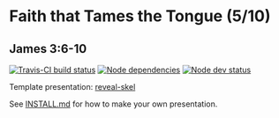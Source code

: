 # Faith that Tames the Tongue (5/10)
## James 3:6-10

[![Travis-CI build status](https://api.travis-ci.org/sermons/faith-tames.svg)](https://travis-ci.org/github/sermons/faith-tames)
[![Node dependencies](https://david-dm.org/sermons/faith-tames.svg)](https://david-dm.org/sermons/faith-tames)
[![Node dev status](https://david-dm.org/sermons/faith-tames/dev-status.svg)](https://david-dm.org/sermons/faith-tames?type=dev)

Template presentation: [reveal-skel](https://github.com/sermons/reveal-skel)

See [INSTALL.md](INSTALL.md)
for how to make your own presentation.
